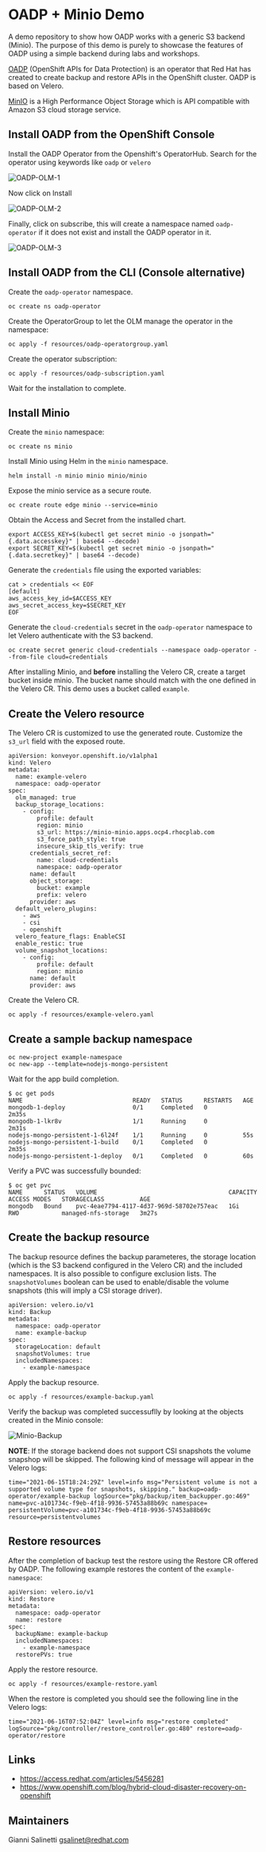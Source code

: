 # OADP + Minio Demo

A demo repository to show how OADP works with a generic S3 backend (Minio).
The purpose of this demo is purely to showcase the features of OADP using a simple
backend during labs and workshops.

[OADP](https://github.com/konveyor/oadp-operator) (OpenShift APIs for Data Protection) 
is an operator that Red Hat has created to create backup and restore APIs in the 
OpenShift cluster. OADP is based on Velero.

[MinIO](https://github.com/minio/minio) is a High Performance Object Storage which 
is API compatible with Amazon S3 cloud storage service.


## Install OADP from the OpenShift Console
Install the OADP Operator from the Openshift's OperatorHub. Search for the operator using keywords like `oadp` or `velero`

![OADP-OLM-1](docs/images/OADP-OLM-1.png)

Now click on Install

![OADP-OLM-2](docs/images/OADP-OLM-2.png)

Finally, click on subscribe, this will create a namespace named `oadp-operator` if it does not exist and install the OADP operator in it.

![OADP-OLM-3](docs/images/OADP-OLM-3.png)

## Install OADP from the CLI (Console alternative)
Create the `oadp-operator` namespace.
```
oc create ns oadp-operator
```

Create the OperatorGroup to let the OLM manage the operator in the namespace:
```
oc apply -f resources/oadp-operatorgroup.yaml
```

Create the operator subscription:
```
oc apply -f resources/oadp-subscription.yaml
```

Wait for the installation to complete.

## Install Minio

Create the `minio` namespace:
```
oc create ns minio
```

Install Minio using Helm in the `minio` namespace.
```
helm install -n minio minio minio/minio
```

Expose the minio service as a secure route.
```
oc create route edge minio --service=minio
```

Obtain the Access and Secret from the installed chart. 
```
export ACCESS_KEY=$(kubectl get secret minio -o jsonpath="{.data.accesskey}" | base64 --decode)
export SECRET_KEY=$(kubectl get secret minio -o jsonpath="{.data.secretkey}" | base64 --decode)
```

Generate the `credentials` file using the exported variables:
```
cat > credentials << EOF
[default]
aws_access_key_id=$ACCESS_KEY
aws_secret_access_key=$SECRET_KEY
EOF
```

Generate the `cloud-credentials` secret in the `oadp-operator` namespace to let Velero authenticate
with the S3 backend.
```
oc create secret generic cloud-credentials --namespace oadp-operator --from-file cloud=credentials
```

After installing Minio, and **before** installing the Velero CR, create a 
target bucket inside minio. The bucket name should match with the one defined
in the Velero CR. This demo uses a bucket called `example`.

## Create the Velero resource

The Velero CR is customized to use the generated route. Customize the `s3_url` field with the exposed route.
```
apiVersion: konveyor.openshift.io/v1alpha1
kind: Velero
metadata:
  name: example-velero
  namespace: oadp-operator
spec:
  olm_managed: true
  backup_storage_locations:
    - config:
        profile: default
        region: minio
        s3_url: https://minio-minio.apps.ocp4.rhocplab.com
        s3_force_path_style: true
        insecure_skip_tls_verify: true
      credentials_secret_ref:
        name: cloud-credentials
        namespace: oadp-operator
      name: default
      object_storage:
        bucket: example
        prefix: velero
      provider: aws
  default_velero_plugins:
    - aws
    - csi
    - openshift
  velero_feature_flags: EnableCSI
  enable_restic: true
  volume_snapshot_locations:
    - config:
        profile: default
        region: minio
      name: default
      provider: aws
```

Create the Velero CR.
```
oc apply -f resources/example-velero.yaml
```

## Create a sample backup namespace
```
oc new-project example-namespace
oc new-app --template=nodejs-mongo-persistent
```

Wait for the app build completion.
```
$ oc get pods
NAME                               READY   STATUS      RESTARTS   AGE
mongodb-1-deploy                   0/1     Completed   0          2m35s
mongodb-1-lkr8v                    1/1     Running     0          2m31s
nodejs-mongo-persistent-1-6l24f    1/1     Running     0          55s
nodejs-mongo-persistent-1-build    0/1     Completed   0          2m35s
nodejs-mongo-persistent-1-deploy   0/1     Completed   0          60s
```

Verify a PVC was successfully bounded:
```
$ oc get pvc
NAME      STATUS   VOLUME                                     CAPACITY   ACCESS MODES   STORAGECLASS          AGE
mongodb   Bound    pvc-4eae7794-4117-4d37-969d-58702e757eac   1Gi        RWO            managed-nfs-storage   3m27s
```

## Create the backup resource
The backup resource defines the backup parameteres, the storage location (which
is the S3 backend configured in the Velero CR) and the included namespaces.
It is also possible to configure exclusion lists.
The `snapshotVolumes` boolean can be used to enable/disable the volume snapshots (this will
imply a CSI storage driver).
```
apiVersion: velero.io/v1
kind: Backup
metadata:
  namespace: oadp-operator
  name: example-backup
spec:
  storageLocation: default
  snapshotVolumes: true
  includedNamespaces:
    - example-namespace
```

Apply the backup resource.
```
oc apply -f resources/example-backup.yaml
```

Verify the backup was completed successuflly by looking at the objects created
in the Minio console:

![Minio-Backup](docs/images/minio-example-backup.png)

**NOTE**: If the storage backend does not support CSI snapshots the volume snapshop will be skipped.
The following kind of message will appear in the Velero logs:
```
time="2021-06-15T18:24:29Z" level=info msg="Persistent volume is not a supported volume type for snapshots, skipping." backup=oadp-operator/example-backup logSource="pkg/backup/item_backupper.go:469" name=pvc-a101734c-f9eb-4f18-9936-57453a88b69c namespace= persistentVolume=pvc-a101734c-f9eb-4f18-9936-57453a88b69c resource=persistentvolumes
```

## Restore resources
After the completion of backup test the restore using the Restore CR offered
by OADP. The following example restores the content of the `example-namespace`:
```
apiVersion: velero.io/v1
kind: Restore
metadata:
  namespace: oadp-operator
  name: restore
spec:
  backupName: example-backup
  includedNamespaces:
    - example-namespace
  restorePVs: true
```

Apply the restore resource.
```
oc apply -f resources/example-restore.yaml
```

When the restore is completed you should see the following line in the Velero logs:
```
time="2021-06-16T07:52:04Z" level=info msg="restore completed" logSource="pkg/controller/restore_controller.go:480" restore=oadp-operator/restore
```

## Links
- https://access.redhat.com/articles/5456281
- https://www.openshift.com/blog/hybrid-cloud-disaster-recovery-on-openshift

## Maintainers
Gianni Salinetti <gsalinet@redhat.com>  

